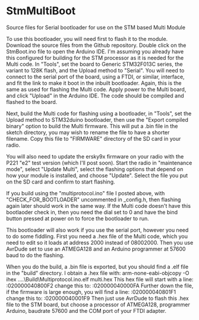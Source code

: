 # StmMultiBoot
Source files for Serial bootloader for use on the STM based Multi Module

To use this bootloader, you will need first to flash it to the module. Download the source files from the Github repository. Double click on the StmBoot.ino file to open the Arduino IDE. I'm assuming you already have this configured for building for the STM processor as it is needed for the Multi code.
In "Tools", set the board to Generic STM32F013C series, the variant to 128K flash, and the Upload method to "Serial".
You will need to connect to the serial port of the board, using a FTDI, or similar, interface, and fit the link to make it boot in the inbuilt bootloader. Again, this is the same as used for flashing the Multi code.
Apply power to the Multi board, and click "Upload" in the Arduino IDE. The code should be compiled and flashed to the board.

Next, build the Multi code for flashing using a bootloader, in "Tools", set the Upload method to STM32duino bootloader, then use the "Export compiled binary" option to build the Multi firmware. This will put a .bin file in the sketch directory, you may wish to rename the file to have a shorter filename. Copy this file to "FIRMWARE" directory of the SD card in your radio.

You will also need to update the ersky9x firmware on your radio with the P221 "e2" test version (which I'll post soon). Start the radio in "maintenance mode", select "Update Multi", select the flashing options that depend on how your module is installed, and choose "Update". Select the file you put on the SD card and confirm to start flashing.

If you build using the "multiprotocol.ino" file I posted above, with "CHECK_FOR_BOOTLOADER" uncommented in _config.h, then flashing again later should work in the same way. If the Multi code doesn't have this bootlaoder check in, then you need the dial set to 0 and have the bind button pressed at power on to force the bootloader to run.

This bootloader will also work if you use the serial port, however you need to do some fiddling. First you need a .hex file of the Multi code, which you need to edit so it loads at address 2000 instead of 08002000. Then you use AvrDude set to use an ATMEGA128 and an Arduino programmer at 57600 baud to do the flashing.

When you do the build, a .bin file is exported, but you should find a .elf file in the "build" directory. I obtain a .hex file with:
arm-none-eabi-objcopy -O ihex ..\..\Build\Multiprotocol.ino.elf multi.hex
This hex file will start with a line:
:020000040800F2
change this to:
:020000040000FA
Further down the file, if the firmware is large enough, you will find a line:
:020000040801F1
change this to:
:020000040001F9
Then just use AvrDude to flash this .hex file to the STM board, but choose a processor of ATMEGA128, programmer Arduino, baudrate 57600 and the COM port of your FTDI adapter.

